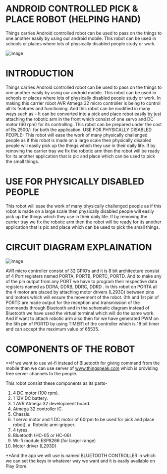 # ANDROID CONTROLLED PICK & PLACE ROBOT (HELPING HAND)
Things carries Android controlled robot can be used to pass on the things to one another easily by using our android mobile. This robot can be used in schools or places where lots of physically disabled people study or work.

![image](https://user-images.githubusercontent.com/37563886/70070156-20e39280-1619-11ea-8a0a-1f1e14470c9d.png)


# INTRODUCTION

Things carries Android controlled robot can be used to pass on the things to one another easily by using our android mobile. This robot can be used in schools or places where lots of physically disabled people study or work.
In making this carrier robot AVR Atmega 32 micro controller is being to control all its features and functioning.
And this robot can be modified in many ways such as –
It can be converted into a pick and place robot easily by just attaching the robotic arm in the front which consist of one servo and DC motor (60 rpm) for its controlling. This robot can be prepared under the cost of Rs.2500/- for both the application.
USE FOR PHYSICALLY DISABLED PEOPLE-
This robot will ease the work of many physically challenged people as if this robot is made on a large scale then physically disabled people will easily pick up the things which they use in their daily life.
If by removing the carrier tray we fix the robotic arm then the robot will be ready for its another application that is pic and place which can be used to pick the small things.

# USE FOR PHYSICALLY DISABLED PEOPLE

This robot will ease the work of many physically challenged people as if this robot is made on a large scale then physically disabled people will easily pick up the things which they use in their daily life.
If by removing the carrier tray we fix the robotic arm then the robot will be ready for its another application that is pic and place which can be used to pick the small things.


# CIRCUIT DIAGRAM EXPLAINATION

![image](https://user-images.githubusercontent.com/37563886/70070671-ff36db00-1619-11ea-9687-b2a433dc9f7d.png)

AVR micro controller consist of 32 GPIO’s and it is 8 bit architecture consist of 4 Port registers named PORTA, PORTB, PORTC, PORTD.
And to make any of the pin output from any PORT we have to program their respective data registers named as DDRA, DDRB, DDRC, DDRD . 
In this robot on PORTA all the 4 motor are placed by attaching motor drivers (L293D) between pins and motors which will ensure the movement of the robot.
0th and 1st pin of PORTD are made output for the reception and transmission of the commands through Bluetooth and in the schematic diagram instead of Bluetooth we have used the virtual terminal which will do the same work.
And if want to attach robotic arm also then for we have generated PWM on the 5th pin of PORTD by using TIMER1 of the controller which is 18 bit timer and can accept the maximum value of 65535.

# COMPONENTS OF THE ROBOT

**If we want to use wi-fi instead of Bluetooth for giving command from the mobile then we can use server of www.thingspeak.com which is providing free server channels to the people. 

This robot consist these components as its parts-
1.	4 DC motor (100 rpm).
2.	1 12V DC battery.
3.	1 AVR Atmega 32 development board.
4.	Atmega 32 controller IC.
5.	Chassis.
6.	1 servo motor and 1 DC motor of 60rpm to be used for pick and place robot).
a.	Robotic arm-gripper.
7.	4 tyres.
8.	Bluetooth (HC-05 or HC-06)
9.	Wi-fi module ESP8266 (for larger range)
10.	Motor driver (L293D)

**And the app we will use is named BLUETOOTH CONTROLLER in which we can set the keys in whatever way we want and it is easily available on Play Store.
